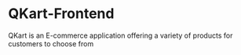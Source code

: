 # QKart-Frontend
QKart is an E-commerce application offering a variety of products for customers to choose from
